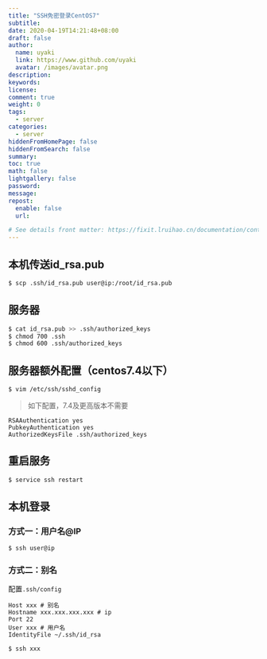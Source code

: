 ```yaml
---
title: "SSH免密登录CentOS7"
subtitle: 
date: 2020-04-19T14:21:48+08:00
draft: false
author:
  name: uyaki
  link: https://www.github.com/uyaki
  avatar: /images/avatar.png
description:
keywords: 
license:
comment: true
weight: 0
tags:
  - server
categories:
  - server
hiddenFromHomePage: false
hiddenFromSearch: false
summary:
toc: true
math: false
lightgallery: false
password:
message:
repost:
  enable: false
  url: 

# See details front matter: https://fixit.lruihao.cn/documentation/content-management/introduction/#front-matter
---
```


<!--more-->


## 本机传送id_rsa.pub

```bash
$ scp .ssh/id_rsa.pub user@ip:/root/id_rsa.pub
```

## 服务器

```bash
$ cat id_rsa.pub >> .ssh/authorized_keys
$ chmod 700 .ssh
$ chmod 600 .ssh/authorized_keys

```

## 服务器额外配置（centos7.4以下）

```bash
$ vim /etc/ssh/sshd_config
```

> 如下配置，7.4及更高版本不需要

```
RSAAuthentication yes
PubkeyAuthentication yes
AuthorizedKeysFile .ssh/authorized_keys
```

## 重启服务

```bash
$ service ssh restart
```

## 本机登录

### 方式一：用户名@IP

```bash
$ ssh user@ip
```

### 方式二：别名

配置`.ssh/config`

```
Host xxx # 别名
Hostname xxx.xxx.xxx.xxx # ip
Port 22
User xxx # 用户名
IdentityFile ~/.ssh/id_rsa
```

```bash
$ ssh xxx
```

